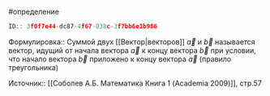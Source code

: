 #определение

```javascript
ID:: 3f0f7e44-dc87-4f67-038c-3f7bb6e1b986
```

Формулировка:: 
Суммой двух [[Вектор|векторов]]  $\vec{a}$ и $\vec{b}$ называется вектор, идущий от начала вектора $\vec{a}$ к концу вектора $\vec{b}$ при условии, что начало вектора $\vec{b}$ приложено к концу вектора $\vec{a}$ (правило треугольника)

Источник:: [[Соболев А.Б. Математика Книга 1 (Academia 2009)]], стр.57